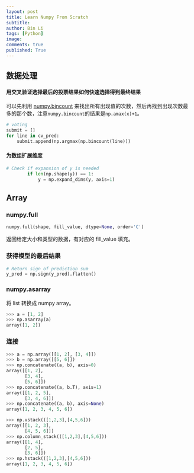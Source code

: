 ```yaml
---
layout: post
title: Learn Numpy From Scratch
subtitle:
author: Bin Li
tags: [Python]
image: 
comments: true
published: True
---
```


## 数据处理
#### 用交叉验证选择最后的投票结果如何快速选择得到最终结果
可以先利用 [numpy.bincount](https://docs.scipy.org/doc/numpy-1.15.0/reference/generated/numpy.bincount.html) 来找出所有出现值的次数，然后再找到出现次数最多的那个数，注意`numpy.bincount`的结果是`np.amax(x)+1`。
```python
# voting
submit = []
for line in cv_pred:
    submit.append(np.argmax(np.bincount(line)))
```

#### 为数组扩展维度
```python
# Check if expansion of y is needed
        if len(np.shape(y)) == 1:
            y = np.expand_dims(y, axis=1)
```

## Array
### numpy.full
```python
numpy.full(shape, fill_value, dtype=None, order='C')
```
返回给定大小和类型的数据，有对应的 fill_value 填充。

### 获得模型的最后结果
```python
# Return sign of prediction sum
y_pred = np.sign(y_pred).flatten()
```

### numpy.asarray
将 list 转换成 numpy array。
```python
>>> a = [1, 2]
>>> np.asarray(a)
array([1, 2])
```

### 连接
```python
>>> a = np.array([[1, 2], [3, 4]])
>>> b = np.array([[5, 6]])
>>> np.concatenate((a, b), axis=0)
array([[1, 2],
       [3, 4],
       [5, 6]])
>>> np.concatenate((a, b.T), axis=1)
array([[1, 2, 5],
       [3, 4, 6]])
>>> np.concatenate((a, b), axis=None)
array([1, 2, 3, 4, 5, 6])
```

```python
>>> np.vstack(([1,2,3],[4,5,6]))
array([[1, 2, 3],
       [4, 5, 6]])
>>> np.column_stack(([1,2,3],[4,5,6]))
array([[1, 4],
       [2, 5],
       [3, 6]])
>>> np.hstack(([1,2,3],[4,5,6]))
array([1, 2, 3, 4, 5, 6])
```